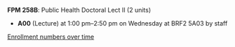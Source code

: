 **FPM 258B**: Public Health Doctoral Lect II (2 units)

- **A00** (Lecture) at 1:00 pm–2:50 pm on Wednesday at BRF2 5A03 by staff

[Enrollment numbers over time](./FPM258B.tsv)
